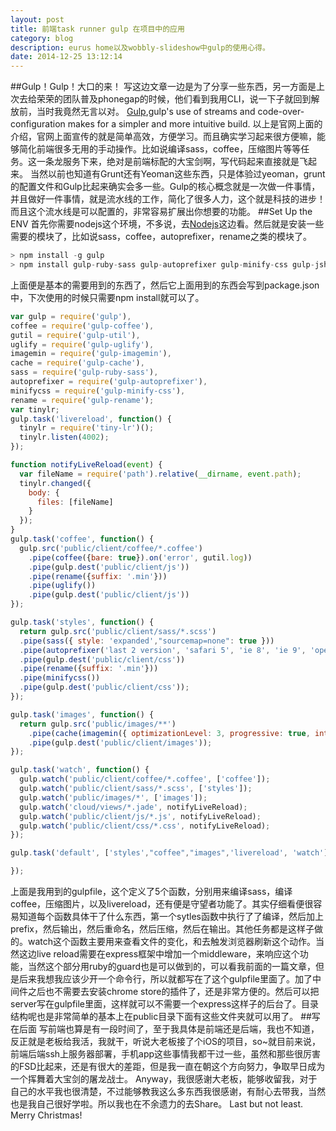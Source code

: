 ```yaml
---
layout: post
title: 前端task runner gulp 在项目中的应用
category: blog
description: eurus home以及wobbly-slideshow中gulp的使用心得。
date: 2014-12-25 13:12:14
---
```

##Gulp！Gulp！大口的来！
写这边文章一边是为了分享一些东西，另一方面是上次去给荣荣的团队普及phonegap的时候，他们看到我用CLI，说一下子就回到解放前，当时我竟然无言以对。
[Gulp](http://gulpjs.com/),gulp's use of streams and code-over-configuration makes for a simpler and more intuitive build.
以上是官网上面的介绍，官网上面宣传的就是简单高效，方便学习。而且确实学习起来很方便嘛，能够简化前端很多无用的手动操作。比如说编译sass，coffee，压缩图片等等任务。这一条龙服务下来，绝对是前端标配的大宝剑啊，写代码起来直接就是飞起来。
当然以前也知道有Grunt还有Yeoman这些东西，只是体验过yeoman，grunt的配置文件和Gulp比起来确实会多一些。Gulp的核心概念就是一次做一件事情，并且做好一件事情，就是流水线的工作，简化了很多人力，这个就是科技的进步！而且这个流水线是可以配置的，非常容易扩展出你想要的功能。
##Set Up the ENV
首先你需要nodejs这个环境，不多说，去[Nodejs](http://nodejs.org/)这边看。然后就是安装一些需要的模块了，比如说sass，coffee，autoprefixer，rename之类的模块了。

```javascript
> npm install -g gulp
> npm install gulp-ruby-sass gulp-autoprefixer gulp-minify-css gulp-jshint gulp-concat gulp-uglify gulp-imagemin gulp-clean gulp-notify gulp-rename gulp-livereload gulp-cache gulp-util tiny-lr -save-dev
```
上面便是基本的需要用到的东西了，然后它上面用到的东西会写到package.json中，下次使用的时候只需要npm install就可以了。

```javascript
var gulp = require('gulp'),
coffee = require('gulp-coffee'),
gutil = require('gulp-util'),
uglify = require('gulp-uglify'),
imagemin = require('gulp-imagemin'),
cache = require('gulp-cache'),
sass = require('gulp-ruby-sass'),
autoprefixer = require('gulp-autoprefixer'),
minifycss = require('gulp-minify-css'),
rename = require('gulp-rename');
var tinylr;
gulp.task('livereload', function() {
  tinylr = require('tiny-lr')();
  tinylr.listen(4002);
});

function notifyLiveReload(event) {
  var fileName = require('path').relative(__dirname, event.path);
  tinylr.changed({
    body: {
      files: [fileName]
    }
  });
}
gulp.task('coffee', function() {
  gulp.src('public/client/coffee/*.coffee')
    .pipe(coffee({bare: true}).on('error', gutil.log))
    .pipe(gulp.dest('public/client/js'))
    .pipe(rename({suffix: '.min'}))
    .pipe(uglify())
    .pipe(gulp.dest('public/client/js'))
});

gulp.task('styles', function() {
  return gulp.src('public/client/sass/*.scss')
  .pipe(sass({ style: 'expanded',"sourcemap=none": true }))
  .pipe(autoprefixer('last 2 version', 'safari 5', 'ie 8', 'ie 9', 'opera 12.1'))
  .pipe(gulp.dest('public/client/css'))
  .pipe(rename({suffix: '.min'}))
  .pipe(minifycss())
  .pipe(gulp.dest('public/client/css'));
});

gulp.task('images', function() {
  return gulp.src('public/images/**')
    .pipe(cache(imagemin({ optimizationLevel: 3, progressive: true, interlaced: true })))
    .pipe(gulp.dest('public/client/images'));
});

gulp.task('watch', function() {
  gulp.watch('public/client/coffee/*.coffee', ['coffee']);
  gulp.watch('public/client/sass/*.scss', ['styles']);
  gulp.watch('public/images/*', ['images']);
  gulp.watch('cloud/views/*.jade', notifyLiveReload);
  gulp.watch('public/client/js/*.js', notifyLiveReload);
  gulp.watch('public/client/css/*.css', notifyLiveReload);
});

gulp.task('default', ['styles',"coffee","images",'livereload', 'watch'], function() {

});
```
上面是我用到的gulpfile，这个定义了5个函数，分别用来编译sass，编译coffee，压缩图片，以及livereload，还有便是守望者功能了。其实仔细看便很容易知道每个函数具体干了什么东西，第一个sytles函数中执行了了编译，然后加上prefix，然后输出，然后重命名，然后压缩，然后在输出。其他任务都是这样子做的。watch这个函数主要用来查看文件的变化，和去触发浏览器刷新这个动作。当然这边live reload需要在express框架中增加一个middleware，来响应这个功能，当然这个部分用ruby的guard也是可以做到的，可以看我前面的一篇文章，但是后来我想我应该少开一个命令行，所以就都写在了这个gulpfile里面了。加了中间件之后也不需要去安装chrome store的插件了，还是非常方便的。然后可以把server写在gulpfile里面，这样就可以不需要一个express这样子的后台了。目录结构呢也是非常简单的基本上在public目录下面有这些文件夹就可以用了。
##写在后面
写前端也算是有一段时间了，至于我具体是前端还是后端，我也不知道，反正就是老板给我活，我就干，听说大老板接了个iOS的项目，so~就目前来说，前端后端ssh上服务器部署，手机app这些事情我都干过一些，虽然和那些很厉害的FSD比起来，还是有很大的差距，但是我一直在朝这个方向努力，争取早日成为一个挥舞着大宝剑的屠龙战士。
Anyway，我很感谢大老板，能够收留我，对于自己的水平我也很清楚，不过能够教我这么多东西我很感谢，有耐心去带我，当然也是我自己很好学啦。所以我也在不余遗力的去Share。
Last but not least. Merry Christmas!

